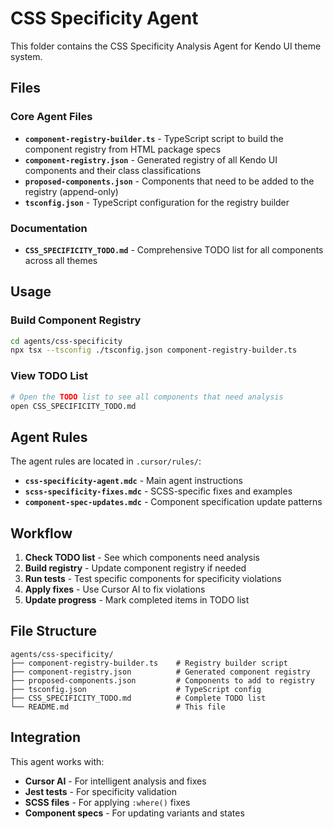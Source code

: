 # CSS Specificity Agent

This folder contains the CSS Specificity Analysis Agent for Kendo UI theme system.

## Files

### Core Agent Files
- **`component-registry-builder.ts`** - TypeScript script to build the component registry from HTML package specs
- **`component-registry.json`** - Generated registry of all Kendo UI components and their class classifications
- **`proposed-components.json`** - Components that need to be added to the registry (append-only)
- **`tsconfig.json`** - TypeScript configuration for the registry builder

### Documentation
- **`CSS_SPECIFICITY_TODO.md`** - Comprehensive TODO list for all components across all themes

## Usage

### Build Component Registry
```bash
cd agents/css-specificity
npx tsx --tsconfig ./tsconfig.json component-registry-builder.ts
```

### View TODO List
```bash
# Open the TODO list to see all components that need analysis
open CSS_SPECIFICITY_TODO.md
```

## Agent Rules

The agent rules are located in `.cursor/rules/`:
- **`css-specificity-agent.mdc`** - Main agent instructions
- **`scss-specificity-fixes.mdc`** - SCSS-specific fixes and examples
- **`component-spec-updates.mdc`** - Component specification update patterns

## Workflow

1. **Check TODO list** - See which components need analysis
2. **Build registry** - Update component registry if needed
3. **Run tests** - Test specific components for specificity violations
4. **Apply fixes** - Use Cursor AI to fix violations
5. **Update progress** - Mark completed items in TODO list

## File Structure

```
agents/css-specificity/
├── component-registry-builder.ts    # Registry builder script
├── component-registry.json          # Generated component registry
├── proposed-components.json         # Components to add to registry
├── tsconfig.json                    # TypeScript config
├── CSS_SPECIFICITY_TODO.md          # Complete TODO list
└── README.md                        # This file
```

## Integration

This agent works with:
- **Cursor AI** - For intelligent analysis and fixes
- **Jest tests** - For specificity validation
- **SCSS files** - For applying `:where()` fixes
- **Component specs** - For updating variants and states
